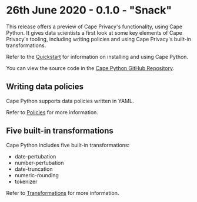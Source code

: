 # 26th June 2020 - 0.1.0 - "Snack"

This release offers a preview of Cape Privacy's functionality, using Cape Python. It gives data scientists a first look at some key elements of Cape Privacy's tooling, including writing policies and using Cape Privacy's built-in transformations.

Refer to the [Quickstart](../libraries/cape-python/quickstart.md) for information on installing and using Cape Python.

You can view the source code in the [Cape Python GitHub Repository](https://github.com/capeprivacy/cape-python).

## Writing data policies

Cape Python supports data policies written in YAML.

Refer to [Policies](../libraries/cape-python/policies.md) for more information.

## Five built-in transformations

Cape Python includes five built-in transformations:

* date-pertubation
* number-pertubation
* date-truncation
* numeric-rounding
* tokenizer

Refer to [Transformations](../libraries/cape-python/transformations.md) for more information.

